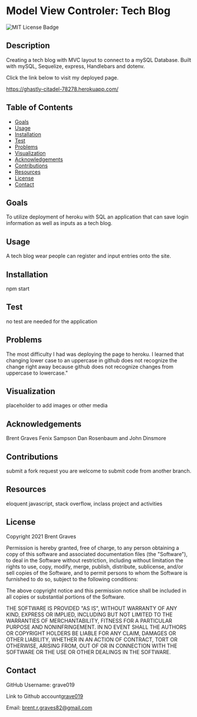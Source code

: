 # Model View Controler: Tech Blog

  ![MIT License Badge](https://img.shields.io/badge/License-MIT-yellow.svg)

  ## Description

  Creating a tech blog with MVC layout to connect to a mySQL Database. Built with mySQL, Sequelize, express, Handlebars and dotenv.
  
  Click the link below to visit my deployed page.

 https://ghastly-citadel-78278.herokuapp.com/

  ## Table of Contents
  
  * [Goals](#goals)
  * [Usage](#usage) 
  * [Installation](#installation)  
  * [Test](#test)
  * [Problems](#problems)
  * [Visualization](#visualization)
  * [Acknowledgements](#acknowledgements)
  * [Contributions](#contributions)
  * [Resources](#resources)
  * [License](#license) 
  * [Contact](#contact) 
  
  ## Goals

  To utilize deployment of heroku with SQL an application that can save login information as well as inputs as a tech blog.

  ## Usage

  A tech blog wear people can register and input entries onto the site.

  ## Installation
  
  npm start   

  ## Test

  no test are needed for the application

  ## Problems

  The most difficulty I had was deploying the page to heroku. I learned that changing lower case to an uppercase in github does not recognize the change right away because github does not recognize changes from uppercase to lowercase."

  ## Visualization

  placeholder to add images or other media

  ## Acknowledgements

  Brent Graves Fenix Sampson Dan Rosenbaum and John Dinsmore

  ## Contributions

  submit a fork request you are welcome to submit code from another branch.

  ## Resources
 
  eloquent javascript, stack overflow, inclass project and activities

  ## License

  Copyright 2021 Brent Graves

  Permission is hereby granted, free of charge, to any person obtaining a copy of this software and associated documentation files (the "Software"), to deal in the Software without restriction, including without limitation the rights to use, copy, modify, merge, publish, distribute, sublicense, and/or sell copies of the Software, and to permit persons to whom the Software is furnished to do so, subject to the following conditions:
  
  The above copyright notice and this permission notice shall be included in all copies or substantial portions of the Software.
  
  THE SOFTWARE IS PROVIDED "AS IS", WITHOUT WARRANTY OF ANY KIND, EXPRESS OR IMPLIED, INCLUDING BUT NOT LIMITED TO THE WARRANTIES OF MERCHANTABILITY, FITNESS FOR A PARTICULAR PURPOSE AND NONINFRINGEMENT. IN NO EVENT SHALL THE AUTHORS OR COPYRIGHT HOLDERS BE LIABLE FOR ANY CLAIM, DAMAGES OR OTHER LIABILITY, WHETHER IN AN ACTION OF CONTRACT, TORT OR OTHERWISE, ARISING FROM, OUT OF OR IN CONNECTION WITH THE SOFTWARE OR THE USE OR OTHER DEALINGS IN THE SOFTWARE.

  ## Contact
  
GitHub Username: grave019
 
Link to Github account[grave019](https://github.com/grave019)

  Email: brent.r.graves82@gmail.com
